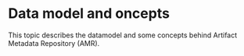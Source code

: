 # Data model and oncepts

This topic describes the datamodel and some concepts behind Artifact Metadata Repository (AMR).